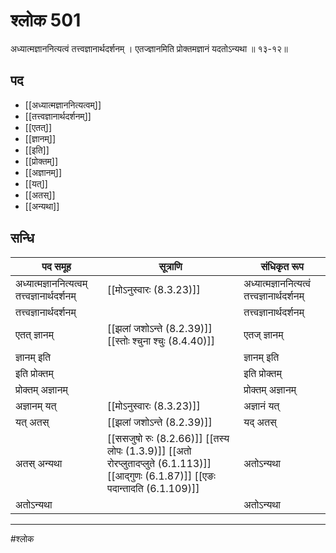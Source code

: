 # श्लोक 501

अध्यात्मज्ञाननित्यत्वं तत्त्वज्ञानार्थदर्शनम् ।
एतज्ज्ञानमिति प्रोक्तमज्ञानं यदतोऽन्यथा ॥ १३-१२॥


## पद 

- [[अध्यात्मज्ञाननित्यत्वम्]]
- [[तत्त्वज्ञानार्थदर्शनम्]]
- [[एतत्]]
- [[ज्ञानम्]]
- [[इति]]
- [[प्रोक्तम्]]
- [[अज्ञानम्]]
- [[यत्]]
- [[अतस्]]
- [[अन्यथा]]

## सन्धि

| पद समूह | सूत्राणि | संधिकृत रूप |
| ----- | ----- | ----- |
| अध्यात्मज्ञाननित्यत्वम् तत्त्वज्ञानार्थदर्शनम् |  [[मोऽनुस्वारः (8.3.23)]] | अध्यात्मज्ञाननित्यत्वं तत्त्वज्ञानार्थदर्शनम् |
| तत्त्वज्ञानार्थदर्शनम् |  | तत्त्वज्ञानार्थदर्शनम् |
| एतत् ज्ञानम् |  [[झलां जशोऽन्ते (8.2.39)]] [[स्तोः श्चुना श्चुः (8.4.40)]] | एतज् ज्ञानम् |
| ज्ञानम् इति |  | ज्ञानम् इति |
| इति प्रोक्तम् |  | इति प्रोक्तम् |
| प्रोक्तम् अज्ञानम् |  | प्रोक्तम् अज्ञानम् |
| अज्ञानम् यत् |  [[मोऽनुस्वारः (8.3.23)]] | अज्ञानं यत् |
| यत् अतस् |  [[झलां जशोऽन्ते (8.2.39)]] | यद् अतस् |
| अतस् अन्यथा |  [[ससजुषो रुः (8.2.66)]] [[तस्य लोपः (1.3.9)]] [[अतो रोरप्लुतादप्लुते (6.1.113)]] [[आद्गुणः (6.1.87)]] [[एङः पदान्तादति (6.1.109)]] | अतोऽन्यथा |
| अतोऽन्यथा |  | अतोऽन्यथा |


---

#श्लोक